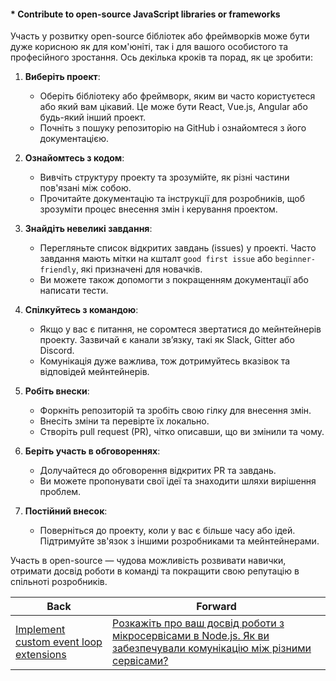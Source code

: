 #### * Contribute to open-source JavaScript libraries or frameworks

Участь у розвитку open-source бібліотек або фреймворків може бути дуже корисною як для ком'юніті, так і для вашого особистого та професійного зростання. Ось декілька кроків та порад, як це зробити:

1. **Виберіть проект**: 
   - Оберіть бібліотеку або фреймворк, яким ви часто користуєтеся або який вам цікавий. Це може бути React, Vue.js, Angular або будь-який інший проект.
   - Почніть з пошуку репозиторію на GitHub і ознайомтеся з його документацією.

2. **Ознайомтесь з кодом**:
   - Вивчіть структуру проекту та зрозумійте, як різні частини пов'язані між собою.
   - Прочитайте документацію та інструкції для розробників, щоб зрозуміти процес внесення змін і керування проектом.

3. **Знайдіть невеликі завдання**:
   - Перегляньте список відкритих завдань (issues) у проекті. Часто завдання мають мітки на кшталт `good first issue` або `beginner-friendly`, які призначені для новачків.
   - Ви можете також допомогти з покращенням документації або написати тести.

4. **Спілкуйтесь з командою**:
   - Якщо у вас є питання, не соромтеся звертатися до мейнтейнерів проекту. Зазвичай є канали зв’язку, такі як Slack, Gitter або Discord.
   - Комунікація дуже важлива, тож дотримуйтесь вказівок та відповідей мейнтейнерів.

5. **Робіть внески**:
   - Форкніть репозиторій та зробіть свою гілку для внесення змін.
   - Внесіть зміни та перевірте їх локально.
   - Створіть pull request (PR), чітко описавши, що ви змінили та чому.

6. **Беріть участь в обговореннях**:
   - Долучайтеся до обговорення відкритих PR та завдань.
   - Ви можете пропонувати свої ідеї та знаходити шляхи вирішення проблем.

7. **Постійний внесок**:
   - Поверніться до проекту, коли у вас є більше часу або ідей. Підтримуйте зв'язок з іншими розробниками та мейнтейнерами.

Участь в open-source — чудова можливість розвивати навички, отримати досвід роботи в команді та покращити свою репутацію в спільноті розробників.

| Back | Forward |
|---|---|
| [Implement custom event loop extensions](/ua/senior/javascript/implement-custom-event-loop-extensions.md)  | [Розкажіть про ваш досвід роботи з мікросервісами в Node.js. Як ви забезпечували комунікацію між різними сервісами?](/ua/senior/microservices/231-describe-your-experience-with-microservices-in-nodejs-how-did-you-enable-communication-between-different-services.md) |
